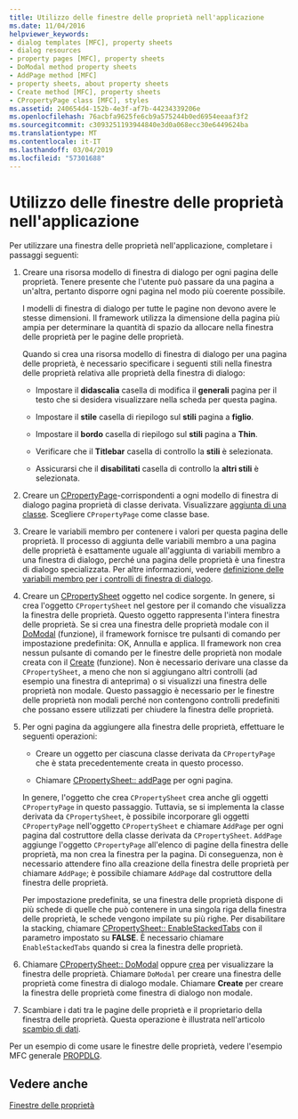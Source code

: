 ```yaml
---
title: Utilizzo delle finestre delle proprietà nell'applicazione
ms.date: 11/04/2016
helpviewer_keywords:
- dialog templates [MFC], property sheets
- dialog resources
- property pages [MFC], property sheets
- DoModal method property sheets
- AddPage method [MFC]
- property sheets, about property sheets
- Create method [MFC], property sheets
- CPropertyPage class [MFC], styles
ms.assetid: 240654d4-152b-4e3f-af7b-44234339206e
ms.openlocfilehash: 76acbfa9625fe6cb9a575244b0ed6954eeaaf3f2
ms.sourcegitcommit: c3093251193944840e3d0a068ecc30e6449624ba
ms.translationtype: MT
ms.contentlocale: it-IT
ms.lasthandoff: 03/04/2019
ms.locfileid: "57301688"
---
```

# <a name="using-property-sheets-in-your-application"></a>Utilizzo delle finestre delle proprietà nell'applicazione

Per utilizzare una finestra delle proprietà nell'applicazione, completare i passaggi seguenti:

1. Creare una risorsa modello di finestra di dialogo per ogni pagina delle proprietà. Tenere presente che l'utente può passare da una pagina a un'altra, pertanto disporre ogni pagina nel modo più coerente possibile.

   I modelli di finestra di dialogo per tutte le pagine non devono avere le stesse dimensioni. Il framework utilizza la dimensione della pagina più ampia per determinare la quantità di spazio da allocare nella finestra delle proprietà per le pagine delle proprietà.

   Quando si crea una risorsa modello di finestra di dialogo per una pagina delle proprietà, è necessario specificare i seguenti stili nella finestra delle proprietà relativa alle proprietà della finestra di dialogo:

   - Impostare il **didascalia** casella di modifica il **generali** pagina per il testo che si desidera visualizzare nella scheda per questa pagina.

   - Impostare il **stile** casella di riepilogo sul **stili** pagina a **figlio**.

   - Impostare il **bordo** casella di riepilogo sul **stili** pagina a **Thin**.

   - Verificare che il **Titlebar** casella di controllo la **stili** è selezionata.

   - Assicurarsi che il **disabilitati** casella di controllo la **altri stili** è selezionata.

1. Creare un [CPropertyPage](../mfc/reference/cpropertypage-class.md)-corrispondenti a ogni modello di finestra di dialogo pagina proprietà di classe derivata. Visualizzare [aggiunta di una classe](../ide/adding-a-class-visual-cpp.md). Scegliere `CPropertyPage` come classe base.

1. Creare le variabili membro per contenere i valori per questa pagina delle proprietà. Il processo di aggiunta delle variabili membro a una pagina delle proprietà è esattamente uguale all'aggiunta di variabili membro a una finestra di dialogo, perché una pagina delle proprietà è una finestra di dialogo specializzata. Per altre informazioni, vedere [definizione delle variabili membro per i controlli di finestra di dialogo](../windows/defining-member-variables-for-dialog-controls.md).

1. Creare un [CPropertySheet](../mfc/reference/cpropertysheet-class.md) oggetto nel codice sorgente. In genere, si crea l'oggetto `CPropertySheet` nel gestore per il comando che visualizza la finestra delle proprietà. Questo oggetto rappresenta l'intera finestra delle proprietà. Se si crea una finestra delle proprietà modale con il [DoModal](../mfc/reference/cpropertysheet-class.md#domodal) (funzione), il framework fornisce tre pulsanti di comando per impostazione predefinita: OK, Annulla e applica. Il framework non crea nessun pulsante di comando per le finestre delle proprietà non modale creata con il [Create](../mfc/reference/cpropertysheet-class.md#create) (funzione). Non è necessario derivare una classe da `CPropertySheet`, a meno che non si aggiungano altri controlli (ad esempio una finestra di anteprima) o si visualizzi una finestra delle proprietà non modale. Questo passaggio è necessario per le finestre delle proprietà non modali perché non contengono controlli predefiniti che possano essere utilizzati per chiudere la finestra delle proprietà.

1. Per ogni pagina da aggiungere alla finestra delle proprietà, effettuare le seguenti operazioni:

   - Creare un oggetto per ciascuna classe derivata da `CPropertyPage` che è stata precedentemente creata in questo processo.

   - Chiamare [CPropertySheet:: addPage](../mfc/reference/cpropertysheet-class.md#addpage) per ogni pagina.

   In genere, l'oggetto che crea `CPropertySheet` crea anche gli oggetti `CPropertyPage` in questo passaggio. Tuttavia, se si implementa la classe derivata da `CPropertySheet`, è possibile incorporare gli oggetti `CPropertyPage` nell'oggetto `CPropertySheet` e chiamare `AddPage` per ogni pagina dal costruttore della classe derivata da `CPropertySheet`. `AddPage` aggiunge l'oggetto `CPropertyPage` all'elenco di pagine della finestra delle proprietà, ma non crea la finestra per la pagina. Di conseguenza, non è necessario attendere fino alla creazione della finestra delle proprietà per chiamare `AddPage`; è possibile chiamare `AddPage` dal costruttore della finestra delle proprietà.

   Per impostazione predefinita, se una finestra delle proprietà dispone di più schede di quelle che può contenere in una singola riga della finestra delle proprietà, le schede vengono impilate su più righe. Per disabilitare la stacking, chiamare [CPropertySheet:: EnableStackedTabs](../mfc/reference/cpropertysheet-class.md#enablestackedtabs) con il parametro impostato su **FALSE**. È necessario chiamare `EnableStackedTabs` quando si crea la finestra delle proprietà.

1. Chiamare [CPropertySheet:: DoModal](../mfc/reference/cpropertysheet-class.md#domodal) oppure [crea](../mfc/reference/cpropertysheet-class.md#create) per visualizzare la finestra delle proprietà. Chiamare `DoModal` per creare una finestra delle proprietà come finestra di dialogo modale. Chiamare **Create** per creare la finestra delle proprietà come finestra di dialogo non modale.

1. Scambiare i dati tra le pagine delle proprietà e il proprietario della finestra delle proprietà. Questa operazione è illustrata nell'articolo [scambio di dati](../mfc/exchanging-data.md).

Per un esempio di come usare le finestre delle proprietà, vedere l'esempio MFC generale [PROPDLG](../visual-cpp-samples.md).

## <a name="see-also"></a>Vedere anche

[Finestre delle proprietà](../mfc/property-sheets-mfc.md)
